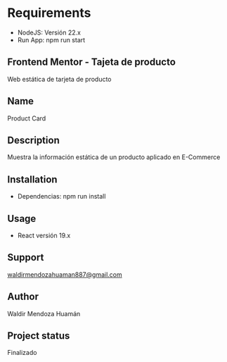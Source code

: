 # Requirements

- NodeJS: Versión 22.x
- Run App: npm run start

## Frontend Mentor - Tajeta de producto

Web estática de tarjeta de producto

## Name

Product Card

## Description

Muestra la información estática de un producto aplicado en E-Commerce

## Installation

- Dependencias: npm run install

## Usage

- React versión 19.x

## Support 

waldirmendozahuaman887@gmail.com

## Author

Waldir Mendoza Huamán

## Project status

Finalizado
